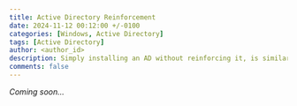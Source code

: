 ```yaml
---
title: Active Directory Reinforcement
date: 2024-11-12 00:12:00 +/-0100
categories: [Windows, Active Directory]
tags: [Active Directory]    
author: <author_id>
description: Simply installing an AD without reinforcing it, is similar to installing a door without a lock. Everything will work well, so good that even viruses will be free...
comments: false
---
```



*Coming soon...*
